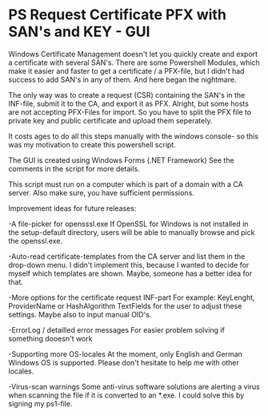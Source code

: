 # PS Request Certificate PFX with SAN's and KEY - GUI

Windows Certificate Management doesn't let you quickly create and export a certificate with several SAN's. There are some Powershell Modules, which make it easier and faster to get a certificate / a PFX-file, but I didn't had success to add SAN's in any of them. And here began the nightmare.

The only way was to create a request (CSR) containing the SAN's in the INF-file, submit it to the CA, and export it as PFX. Alright, but some hosts are not accepting PFX-Files for import. So you have to split the PFX file to private key and public certificate and upload them seperately.

It costs ages to do all this steps manually with the windows console- so this was my motivation to create this powershell script.

The GUI is created using Windows Forms (.NET Framework)
See the comments in the script for more details.

This script must run on a computer which is part of a domain with a CA server.
Also make sure, you have sufficient permissions.

Improvement ideas for future releases:

-A file-picker for opensssl.exe
  If OpenSSL for Windows is not installed in the setup-default directory, users will be able to manually browse and pick the openssl.exe.
  
-Auto-read certificate-templates from the CA server and list them in the drop-down menu.
  I didn't implement this, because I wanted to decide for myself which templates are shown. Maybe, someone has a better idea for that.
  
-More options for the certificate request INF-part
  For example: KeyLenght, ProviderName or HashAlgorithm TextFields for the user to adjust these settings. Maybe also to input manual OID's.
  
-ErrorLog / detailled error messages
  For easier problem solving if something dooesn't work
  
-Supporting more OS-locales
  At the moment, only English and German Windows OS is supported. Please don't hesitate to help me with other locales.
  
-Virus-scan warnings
  Some anti-virus software solutions are alerting a virus when scanning the file if it is converted to an *.exe. I could solve this by signing my ps1-file.
  

